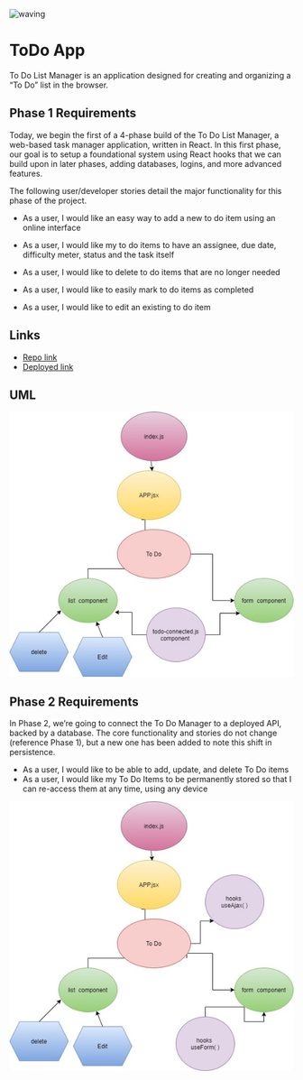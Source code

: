 
![waving](https://capsule-render.vercel.app/api?type=waving&height=250&text=ToDo%20App&fontAlign=80&fontAlignY=40&color=gradient)


# ToDo App


To Do List Manager is an application designed for creating and organizing a “To Do” list in the browser.

## Phase 1 Requirements
Today, we begin the first of a 4-phase build of the To Do List Manager, a web-based task manager application, written in React. In this first phase, our goal is to setup a foundational system using React hooks that we can build upon in later phases, adding databases, logins, and more advanced features.

The following user/developer stories detail the major functionality for this phase of the project.

* As a user, I would like an easy way to add a new to do item using an online interface

* As a user, I would like my to do items to have an assignee, due date, difficulty meter, status and the task itself

* As a user, I would like to delete to do items that are no longer needed

* As a user, I would like to easily mark to do items as completed

* As a user, I would like to edit an existing to do item

## Links

* [Repo link](https://github.com/engnour94/todo)
* [Deployed link](https://romantic-jepsen-68e11a.netlify.app/)

## UML

![UML](todo.jpg)



## Phase 2 Requirements
In Phase 2, we’re going to connect the To Do Manager to a deployed API, backed by a database. The core functionality and stories do not change (reference Phase 1), but a new one has been added to note this shift in persistence.

* As a user, I would like to be able to add, update, and delete To Do items
* As a user, I would like my To Do Items to be permanently stored so that I can re-access them at any time, using any device

![UML](todo1.jpg)



